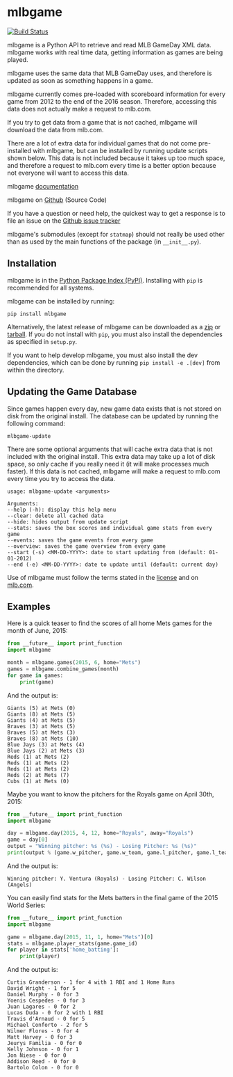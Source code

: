 # mlbgame

[![Build Status](https://travis-ci.org/panzarino/mlbgame.svg)](https://travis-ci.org/panzarino/mlbgame)

mlbgame is a Python API to retrieve and read MLB GameDay XML data.
mlbgame works with real time data, getting information as games are being played.

mlbgame uses the same data that MLB GameDay uses,
and therefore is updated as soon as something happens in a game.

mlbgame currently comes pre-loaded with scoreboard information for every game
from 2012 to the end of the 2016 season. 
Therefore, accessing this data does not actually make a request to mlb.com.

If you try to get data from a game that is not cached,
mlbgame will download the data from mlb.com.

There are a lot of extra data for individual games that do not come
pre-installed with mlbgame, but can be installed by running update scripts
shown below. This data is not included because it takes up too much space, 
and therefore a request to mlb.com every time is a better option 
because not everyone will want to access this data.

mlbgame [documentation](http://panz.io/mlbgame)

mlbgame on [Github](https://github.com/panzarino/mlbgame) (Source Code)

If you have a question or need help, the quickest way to get a response 
is to file an issue on the [Github issue tracker](https://github.com/panzarino/mlbgame/issues/new)

mlbgame's submodules (except for `statmap`) should not really be used other than as 
used by the main functions of the package (in `__init__.py`).

Installation
------------

mlbgame is in the [Python Package Index (PyPI)](http://pypi.python.org/pypi/mlbgame/).
Installing with `pip` is recommended for all systems.

mlbgame can be installed by running:

    pip install mlbgame

Alternatively, the latest release of mlbgame can be downloaded as a 
[zip](https://github.com/panzarino/mlbgame/archive/master.zip) or [tarball](https://github.com/panzarino/mlbgame/archive/master.tar.gz). 
If you do not install with `pip`, you must also install the dependencies as specified in `setup.py`.

If you want to help develop mlbgame, you must also install the dev dependencies, which can be done by running `pip install -e .[dev]` from within the directory.

Updating the Game Database
--------------------------

Since games happen every day, new game data exists that is not stored on disk from the original install.
The database can be updated by running the following command:

    mlbgame-update

There are some optional arguments that will cache extra data that is not included with the original install.
This extra data may take up a lot of disk space, so only cache if you really need it (it will make processes much faster).
If this data is not cached, mlbgame will make a request to mlb.com every time you try to access the data.

    usage: mlbgame-update <arguments>
    
    Arguments:
    --help (-h): display this help menu
    --clear: delete all cached data
    --hide: hides output from update script
    --stats: saves the box scores and individual game stats from every game
    --events: saves the game events from every game
    --overview: saves the game overview from every game
    --start (-s) <MM-DD-YYYY>: date to start updating from (default: 01-01-2012)
    --end (-e) <MM-DD-YYYY>: date to update until (default: current day)

Use of mlbgame must follow the terms stated in the 
[license](https://raw.githubusercontent.com/panzarino/mlbgame/master/LICENSE) 
and on [mlb.com](http://gd2.mlb.com/components/copyright.txt).

Examples
--------

Here is a quick teaser to find the scores of all home Mets games for the month of June, 2015:

```python
from __future__ import print_function
import mlbgame

month = mlbgame.games(2015, 6, home="Mets")
games = mlbgame.combine_games(month)
for game in games:
    print(game)
```

And the output is:

    Giants (5) at Mets (0)
    Giants (8) at Mets (5)
    Giants (4) at Mets (5)
    Braves (3) at Mets (5)
    Braves (5) at Mets (3)
    Braves (8) at Mets (10)
    Blue Jays (3) at Mets (4)
    Blue Jays (2) at Mets (3)
    Reds (1) at Mets (2)
    Reds (1) at Mets (2)
    Reds (1) at Mets (2)
    Reds (2) at Mets (7)
    Cubs (1) at Mets (0)

Maybe you want to know the pitchers for the Royals game on April 30th, 2015:

```python
from __future__ import print_function
import mlbgame

day = mlbgame.day(2015, 4, 12, home="Royals", away="Royals")
game = day[0]
output = "Winning pitcher: %s (%s) - Losing Pitcher: %s (%s)"
print(output % (game.w_pitcher, game.w_team, game.l_pitcher, game.l_team))
```

And the output is:

    Winning pitcher: Y. Ventura (Royals) - Losing Pitcher: C. Wilson (Angels)

You can easily find stats for the Mets batters
in the final game of the 2015 World Series:

```python
from __future__ import print_function
import mlbgame

game = mlbgame.day(2015, 11, 1, home="Mets")[0]
stats = mlbgame.player_stats(game.game_id)
for player in stats['home_batting']:
    print(player)
```

And the output is:

    Curtis Granderson - 1 for 4 with 1 RBI and 1 Home Runs
    David Wright - 1 for 5
    Daniel Murphy - 0 for 3
    Yoenis Cespedes - 0 for 3
    Juan Lagares - 0 for 2
    Lucas Duda - 0 for 2 with 1 RBI
    Travis d'Arnaud - 0 for 5
    Michael Conforto - 2 for 5
    Wilmer Flores - 0 for 4
    Matt Harvey - 0 for 3
    Jeurys Familia - 0 for 0
    Kelly Johnson - 0 for 1
    Jon Niese - 0 for 0
    Addison Reed - 0 for 0
    Bartolo Colon - 0 for 0
    
